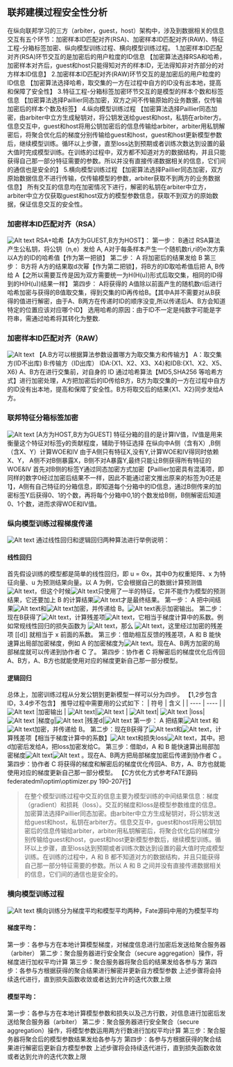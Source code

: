 ## 联邦建模过程安全性分析
在纵向联邦学习的三方（arbiter，guest，host）架构中，涉及到数据相关的信息交互有五个环节：加密样本ID匹配对齐(RSA)、加密样本ID匹配对齐(RAW)、特征工程-分箱标签加密、纵向模型训练过程、横向模型训练过程。
1.加密样本ID匹配对齐(RSA)环节交互的是加密后的用户粒度的ID信息
【加密算法选择RSA和哈希，加密样本对齐后，guest和host只能得知对齐的样本ID，无法得知非对齐部分的对方样本ID信息】
2.加密样本ID匹配对齐(RAW)环节交互的是加密后的用户粒度的ID信息
【加密算法选择哈希，取交集的一方在过程中自方的ID没有出本地，提高和保障了安全性】
3.特征工程-分箱标签加密环节交互的是模型的样本个数和标签信息
【加密算法选择Paillier同态加密，双方之间不传输原始的业务数据，仅传输加密后的样本个数及标签】
4.纵向模型训练过程
【加密算法选择Paillier同态加密，由arbiter中立方生成秘钥对，将公钥发送给guest和host，私钥在arbiter方。信息交互中，guest和host将用公钥加密后的信息传输给arbiter，arbiter用私钥解密后，将聚合优化后的梯度分别传输给guest和host，guest和host更新模型参数后，继续模型训练。循环以上步骤，直至loss达到预期或者训练次数达到设置的最大值时完成模型训练。在训练的过程中，双方都不知道对方的数据结构，并且只能获得自己那一部分特征需要的参数。所以并没有直接传递数据相关的信息，它们间的通信也是安全的】
5.横向模型训练过程
【加密算法选择Paillier同态加密，双方原始数据信息不进行传输，仅传输模型的参数，arbiter获取不到两方的业务数据信息】
所有交互的信息均在加密情况下进行，解密的私钥在arbiter中立方，arbiter中立方仅获取guest和host双方的模型参数信息，获取不到双方的原始数据，保证信息交互的安全性。

### 加密样本ID匹配对齐（RSA）
![Alt text](./RSA.png)
RSA+哈希【A方为GUEST,B方为HOST】：
第一步： B通过 RSA算法产生公私钥，将公钥（n,e）发给 A, A对于每条样本产生一个随机数ri,ri的e次方乘以A方的ID的哈希值【作为第一把锁】
第二步： A 将加密后的结果发给 B
第三步： B方将 A方的结果取d次幂【作为第二把锁】，将B方的ID取哈希值后把 A, B传给 A【之所以需要互传是因为双方需要统一为H(H(u))形式后取交集，相同的ID得到的H(H(u))结果一样】
第四步： A将获得的 A值除以前面产生的随机数ri后进行哈希加密与获得的B值取交集，得到交集的ID再传给B。【其中A并不需要对从B获得的值进行解密，由于A、B两方在传递时ID的顺序没变,所以传递后A、B方会知道特定的位置应该对应哪个ID】
选用哈希的原因：由于ID不一定是纯数字可能是字符串，需通过哈希将其转化为整数.
### 加密样本ID匹配对齐（RAW）
![Alt text](./RAW.png)
【A.B方可以根据算法参数设置哪方为取交集方和传输方】
A：取交集方(ID不出库)  B:传输方（ID出库）
IDA:{X1、X2、X3、X4}和IDB:{X1、X2、X5、X6} 
A、B方在进行交集前，对自身的 ID 通过哈希算法【MD5,SHA256 等哈希方式】进行加密处理，A方把加密后的ID传给B方，B方为取交集的一方在过程中自方的ID没有出本地，提高和保障了安全性。B方将取交后的结果{X1、X2}同步发给A方。
### 联邦特征分箱标签加密
![Alt text](./特征分箱.png)
[A方为HOST,B方为GUEST]
特征分箱的目的是计算IV值，IV值是用来衡量这个特征对标签y的贡献程度，辅助于特征选择
在纵向中A侧（含有X）,B侧（含X、Y）计算WOE和IV
由于A侧只有特征X,没有Y,计算WOE和IV得同时依赖X、Y，
A侧不对B侧暴露X，B侧不对A暴露Y,最终只能让B侧获得所有特征的WOE&IV
首先对B侧的标签Y通过同态加密方式加密【Paillier加密具有混淆项，即同样的数字0经过加密后结果不一样，因此不能通过密文推出原来的标签为0还是1】，A侧有自己特征的分箱信息，即知道每个分箱中的ID信息，通过B侧传来的加密标签Y后获得0、1的个数，再将每个分箱中0,1的个数发给B侧，B侧解密后知道0、1个数，进而求得WOE和IV值。
### 纵向模型训练过程梯度传递
![Alt text](./纵向.png)
通过线性回归和逻辑回归两种算法进行举例说明：
#### 线性回归
首先假设训练的模型都是简单的线性回归，即 u = Θx，其中Θ为权重矩阵、x 为特征向量、u 为预测结果向量。以 A 为例，它会根据自己的数据计算预测值![Alt text](./公式1.png)，但这个时候![Alt text](./公式1.png)只使用了一半的特征，它并不能作为模型的预测结果，它还要加上 B 的计算结果![Alt text](./公式3.png)才是最终结果。
第一步： A 把中间结果![Alt text](./公式1.png)和![Alt text](./公式2.png)加密，并传递给 B。![Alt text](./加密符号.png)表示加密输出。
第二步：现在B获得了![Alt text](./公式1.png)，计算残差项![Alt text](./残差.png)，它相当于梯度计算中的系数。例如常规线性回归的损失函数为 ![Alt text](./损失函数.png)，那么 ![Alt text](./梯度.png)，这里经过加密的残差项 [[d]] 就相当于 x 前面的系数。
第三步：借助相互反馈的残差项，A 和 B 能快速算出局部加密梯度，例如 A 的加密梯度为![Alt text](./梯度加密.png)。现在A、B两方加密的局部梯度就可以传递到协作者 C 了。
第四步：协作者 C 将解密后的梯度优化后传回A、B方，A、B方也就能使用对应的梯度更新自己那一部分模型。
#### 逻辑回归
总体上，加密训练过程从分发公钥到更新模型一样可以分为四步。
【1,2步包含ID，3.4步不包含】
推导过程中需要用的公式如下：
|  符号   | 含义 |
|  ----  | ----  |
|![Alt text](./加密符号.png) |加密输出
  | ![Alt text](./公式1.png)|![Alt text](./A方标签值.png)
| ![Alt text](./公式3.png)| ![Alt text](./B方标签值.png)
|loss|![Alt text](./逻辑回归损失.png)
|梯度g|![Alt text](./逻辑回归梯度.png)
|残差d|![Alt text](./逻辑回归梯度.png)
第一步： A 把结果![Alt text](./A方标签值.png)
和![Alt text](./A方标签值平方.png)加密，并传递给 B。
第二步：现在B获得了![Alt text](./A方标签值.png)和![Alt text](./A方标签值平方.png)，计算残差项【相当于梯度计算中的系数】![Alt text](./残差公式.png)和损失loss![Alt text](./损失公式.png)，其中。把d加密后发给A，把loss加密发给C。
第三步：借助d，A 和 B 能快速算出局部加密梯度![Alt text](./A方梯度.png)![Alt text](./B方梯度.png) 。现在A、B两方把局部梯度加密后传递到协作者 C 。
第四步：协作者 C 将获得的梯度和解密后的梯度优化传回A、B方，A、B方也就能使用对应的梯度更新自己那一部分模型。
【C方优化方式参考FATE源码federatedml\optim\optimizer.py 190-207行】
>在整个模型训练过程中交互的信息主要为模型训练的中间结果信息：梯度（gradient）和损耗（loss）。交互的梯度和loss是模型参数维度的信息。加密算法选择Paillier同态加密。由arbiter中立方生成秘钥对，将公钥发送给guest和host，私钥在arbiter方。信息交互中，guest和host将用公钥加密后的信息传输给arbiter，arbiter用私钥解密后，将聚合优化后的梯度分别传输给guest和host，guest和host更新模型参数后，继续模型训练。循环以上步骤，直至loss达到预期或者训练次数达到设置的最大值时完成模型训练。在训练的过程中，A 和 B 都不知道对方的数据结构，并且只能获得自己那一部分特征需要的参数。所以 A 和 B 之间并没有直接传递数据相关的信息，它们间的通信也是安全的。
### 横向模型训练过程
![Alt text](./横向.png)
横向训练分为梯度平均和模型平均两种，Fate源码中用的为模型平均
#### 梯度平均：
第一步：各参与方在本地计算模型梯度，对梯度信息进行加密后发送给聚合服务器（arbiter）
第二步：聚合服务器进行安全聚合（secure aggregation）操作，将梯度进行加权平均计算
第三步：聚合服务器将聚合后的结果发给各参与方
第四步：各参与方根据获得的聚合结果进行解密并更新自方模型参数
上述步骤将会持续迭代进行，直到损失函数收敛或者达到允许的迭代次数上限
#### 模型平均：
第一步：各参与方在本地计算模型参数和损失以及己方行数，对信息进行加密后发送给聚合服务器（arbiter）
第二步：聚合服务器进行安全聚合（secure aggregation）操作，将模型参数运用两方行数进行加权平均计算
第三步：聚合服务器将聚合后的模型参数结果发给各参与方
第四步：各参与方根据获得的聚合结果进行解密后更新自方模型参数
上述步骤将会持续迭代进行，直到损失函数收敛或者达到允许的迭代次数上限
